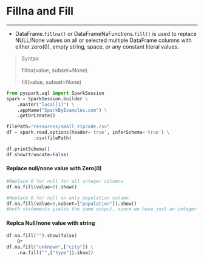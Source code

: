 # Fillna and Fill

---
* DataFrame.`fillna()` or DataFrameNaFunctions.`fill()` is used to replace NULL/None values on all or selected multiple DataFrame columns with either zero(0), empty string, space, or any constant literal values.
>Syntax
> 
>fillna(value, subset=None)
> 
>fill(value, subset=None)
```python
from pyspark.sql import SparkSession
spark = SparkSession.builder \
    .master("local[1]") \
    .appName("SparkByExamples.com") \
    .getOrCreate()

filePath="resources/small_zipcode.csv"
df = spark.read.options(header='true', inferSchema='true') \
          .csv(filePath)

df.printSchema()
df.show(truncate=False)
```
#### Replace null/none value with Zero(0)
```python
#Replace 0 for null for all integer columns
df.na.fill(value=0).show()

#Replace 0 for null on only population column 
df.na.fill(value=0,subset=["population"]).show()
#both statements yields the same output, since we have just an integer column population with null values Note that it replaces only Integer columns since our value is 0.
```
#### Replca Null/none value with string
```python
df.na.fill("").show(false)
    Or
df.na.fill("unknown",["city"]) \
    .na.fill("",["type"]).show()
```
